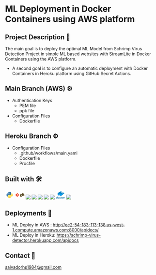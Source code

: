 # ML Deployment in Docker Containers using AWS platform 

## Project Description 📑
The main goal is to deploy the optimal ML Model from Schrimp Virus Detection Project in simple ML based websites with StreamLite in Docker Containers using the AWS platform. 
  - A second goal is to configure an automatic deployment with Docker Containers in Heroku platform using GitHub Secret Actions. 

## Main Branch (AWS) ⚙️
- Authentication Keys
  - PEM file
  - ppk file
- Configuration Files
  - Dockerfile
  
## Heroku Branch ⚙️
- Configuration Files
  - .github/workflows/main.yaml
  - Dockerfile
  - Procfile

## Built with 🛠️
<code><img height="30" src="https://raw.githubusercontent.com/github/explore/80688e429a7d4ef2fca1e82350fe8e3517d3494d/topics/python/python.png"></code>
<code><img height="30" src="https://raw.githubusercontent.com/github/explore/80688e429a7d4ef2fca1e82350fe8e3517d3494d/topics/git/git.png"></code>
<code><img height="30" src="https://www.kindpng.com/picc/m/188-1882416_flask-python-logo-hd-png-download.png"></code>
<code><img height="30" src="https://cdn.iconscout.com/icon/free/png-256/heroku-225989.png"></code>
<code><img height="30" src="https://raw.githubusercontent.com/numpy/numpy/7e7f4adab814b223f7f917369a72757cd28b10cb/branding/icons/numpylogo.svg"></code>
<code><img height="30" src="https://raw.githubusercontent.com/pandas-dev/pandas/761bceb77d44aa63b71dda43ca46e8fd4b9d7422/web/pandas/static/img/pandas.svg"></code>
<code><img height="30" src="https://matplotlib.org/_static/logo2.svg"></code>
<code><img height="30" src="https://raw.githubusercontent.com/github/explore/80688e429a7d4ef2fca1e82350fe8e3517d3494d/topics/docker/docker.png"></code>
<code><img height="30" src="https://gisuser.com/wp-content/uploads/2018/08/2000px-Amazon_Web_Services_Logo.svg_.png"></code>
</code>

## Deployments 🚀
- ML Deploy in AWS   : http://ec2-54-183-113-138.us-west-1.compute.amazonaws.com:8000/apidocs/
- ML Deploy in Heroku: https://schrimp-virus-detector.herokuapp.com/apidocs

## Contact 📧
salvadorhs1984@gmail.com 
